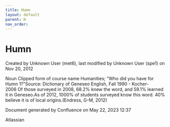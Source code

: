 ```yaml
---
title: Humn
layout: default
parent: H
nav_order:
---
```


# Humn

Created by  Unknown User (met6), last modified by  Unknown User (spe1) on Nov 20, 2012

Noun Clipped form of course name Humanities; &quot;Who did you have for Humn 1?&quot;Source: Dictionary of Geneseo English, Fall 1990 - Kocher- 2006 Of those surveyed in 2008, 68.2% knew the word, and 59.1% learned it in Geneseo.As of 2012, 1000% of students surveyed know this word. 40% believe it is of local origins.(Endress, G-M, 2012)

Document generated by Confluence on May 22, 2023 12:37

Atlassian
